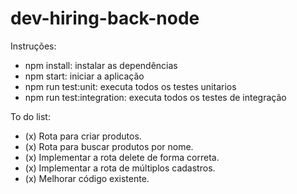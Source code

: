 # dev-hiring-back-node

Instruções:
- npm install: instalar as dependências
- npm start: iniciar a aplicação
- npm run test:unit: executa todos os testes unitarios
- npm run test:integration: executa todos os testes de integração

To do list:
- (x) Rota para criar produtos.
- (x) Rota para buscar produtos por nome.
- (x) Implementar a rota delete de forma correta.
- (x) Implementar a rota de múltiplos cadastros.
- (x) Melhorar código existente.